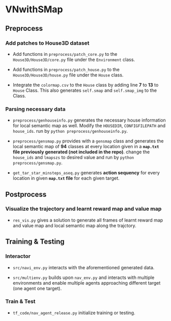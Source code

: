 # VNwithSMap

## Preprocess

### Add patches to House3D dataset

* Add functions in `preprocess/patch_core.py` to the `House3D/House3D/core.py` file under the `Environment` class.

* Add functions in `preprocess/patch_house.py` to the `House3D/House3D/house.py` file under the `House` class.

* Integrate the `colormap.csv` to the `House` class by adding line **7** to **13** to `House` Class. This also generates `self.smap` and `self.smap_img` to the Class.

### Parsing necessary data

* `preprocess/genhouseinfo.py` generates the necessary house information for local semantic map as well. Modify the `HOUSEDIR`, `CONFIGFILEPATH` and `house_ids`. run by ``python preprocess/genhouseinfo.py``.

* `preprocess/gensmap.py` provides with a `gensmap` class and generates the local semantic map of **94** classes at every location given in a **`map.txt` file previously generated (not included in the repo)**. change the `house_ids` and `lmapszs` to desired value and run by ``python preprocess/gensmap.py``. 
* `get_tar_star_minsteps_aseq.py` generates **action sequency** for every location in given **`map.txt` file** for each given target.

## Postprocess

### Visualize the trajectory and learnt reward map and value map
* `res_vis.py` gives a solution to generate all frames of learnt reward map and value map and local semantic map along the trajctory.


## Training & Testing

### Interactor
* `src/navi_env.py` interacts with the aforementioned generated data.

* `src/multienv.py` builds upon `nav_env.py` and interacts with multiple environments and enable multiple agents approaching different target (one agent one target).

### Train & Test
* `tf_code/nav_agent_release.py` initialize training or testing. 

